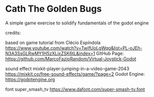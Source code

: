 # Cath The Golden Bugs

A simple game exercise to solidify fundamentals of the godot engine

credits: 

based on game tutorial from Clécio Espíndola
https://www.youtube.com/watch?v=TwifUoLgWqg&list=PL-oJEh-N3A3SsGLRwMY1H5zXLixZSK6tL&index=1
GitHub Page: https://github.com/MarcoFazioRandom/Virtual-Joystick-Godot

sound effect
mixkit-player-jumping-in-a-video-game-2043
https://mixkit.co/free-sound-effects/game/?page=2
Godot Engine: https://godotengine.org

font
super_smash_tv https://www.dafont.com/super-smash-tv.font


